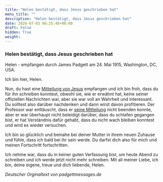 ```yaml
---
title: "Helen bestätigt, dass Jesus geschrieben hat"
menu_title: ""
description: "Helen bestätigt, dass Jesus geschrieben hat"
date: 2020-07-03 06:25:48+00:00
draft: False
hidden: True
weight:
---
```

### Helen bestätigt, dass Jesus geschrieben hat

Helen - empfangen durch James Padgett am 24. Mai 1915, Washington, DC, USA.

Ich bin hier, Helen.

Nun, du hast eine [Mitteilung von Jesus](/padgett-botschaften/padgett-botschaften-in-reihenfolge-des-datums/padgett-botschaften-1915-januar-august/die-zustaende-in-der-welt-als-jesus-zum-lehren-kam-jep-jesus-24-mai-1915/) empfangen und ich bin froh, dass du für ihn schreiben konntest, obwohl sie, wie er erwähnt hat, keine seiner offiziellen Nachrichten war, aber sie war voll an Wahrheit und interessant. Du solltest also darüber nachdenken und dann wirst davon profitieren. Der Professor war enttäuscht, dass er [seine Mitteilung](/padgett-botschaften/padgett-botschaften-in-reihenfolge-des-datums/padgett-botschaften-1915-januar-august/professor-salyards-bestaetigt-dass-jesus-schrieb-jep-joseph-salyards-24-mai-1915/) nicht beenden konnte, aber er war überhaupt nicht beleidigt darüber, dass du schlafen gegangen bist, er hat Verständnis dafür gehabt, dass du nicht wach bleiben konntest und wird es wieder versuchen.

Ich bin so glücklich und beinahe bei deiner Mutter in ihrem neuen Zuhause und fühle, dass ich bald bei ihr sein werde. Du darfst dich also für mich und meinen Fortschritt fortschritten.

Ich nehme war, dass du in keiner guten Verfassung bist, um heute Abend zu schreiben und ich werde jetzt nicht mehr schreiben.
Mit all meiner Liebe, ich bin, deine eigene, treue und dich liebende, Helen.

*Deutscher Orginaltext von padgettmessages.de*
